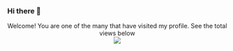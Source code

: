 ### Hi there 👋

<!--
**arjitg/arjitg** is a ✨ _special_ ✨ repository because its `README.md` (this file) appears on your GitHub profile.

Here are some ideas to get you started:

- 🔭 I’m currently working on ...
- 🌱 I’m currently learning ...
- 👯 I’m looking to collaborate on ...
- 🤔 I’m looking for help with ...
- 💬 Ask me about ...
- 📫 How to reach me: ...
- 😄 Pronouns: ...
- ⚡ Fun fact: ...
-->

<p align="center"> 
  Welcome! You are one of the many that have visited my profile. See the total views below <br>
  <img src="https://profile-counter.glitch.me/arjitg/count.svg" />
</p>
